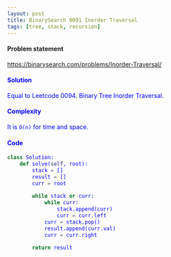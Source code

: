 ```yaml
---
layout: post
title: BinarySearch 0091 Inorder Traversal
tags: [tree, stack, recursion]
---
```


#### Problem statement

<a href="https://binarysearch.com/problems/Inorder-Traversal/"> <font color = blue>https://binarysearch.com/problems/Inorder-Traversal/

#### Solution
Equal to Leetcode 0094. Binary Tree Inorder Traversal.

#### Complexity
It is `O(n)` for time and space.

#### Code
```python
class Solution:
    def solve(self, root):
        stack = []
        result = []
        curr = root
        
        while stack or curr:
            while curr:
                stack.append(curr)
                curr = curr.left
            curr = stack.pop()
            result.append(curr.val)
            curr = curr.right
            
        return result
```
